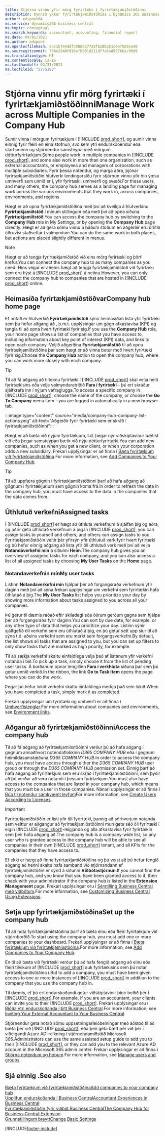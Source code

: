 ```yaml
---
title: Stjórna vinnu yfir mörg fyrirtæki í fyrirtækjamiðstöðinni
description: Kynnið ykkur fyrirtækjamiðstöðina í Dynamics 365 Business Central sem hægt er að nota til að stjórna vinnunni í mörgum fyrirtækjum.
author: edupont04
ms.service: dynamics365-business-central
ms.topic: conceptual
ms.search.keywords: accountant, accounting, financial report
ms.date: 04/01/2021
ms.author: edupont
ms.openlocfilehash: acc1bf44ddf3886d57729fb28ba81c6e7580ce40
ms.sourcegitcommit: 766e2840fd16efb901d211d7fa64d96766ac99d9
ms.translationtype: HT
ms.contentlocale: is-IS
ms.lasthandoff: 03/31/2021
ms.locfileid: "5775183"
---
```

# <a name="manage-work-across-multiple-companies-in-the-company-hub"></a><span data-ttu-id="b6a71-103">Stjórna vinnu yfir mörg fyrirtæki í fyrirtækjamiðstöðinni</span><span class="sxs-lookup"><span data-stu-id="b6a71-103">Manage Work across Multiple Companies in the Company Hub</span></span>

<span data-ttu-id="b6a71-104">Sumir vinna í mörgum fyrirtækjum í [!INCLUDE [prod_short](includes/prod_short.md)], og sumir vinna einnig fyrir fleiri en eina stofnun, svo sem ytri endurskoðendur eða starfsmenn og stjórnendur samsteypa með mörgum dótturfyrirtækjum.</span><span class="sxs-lookup"><span data-stu-id="b6a71-104">Some people work in multiple companies in [!INCLUDE [prod_short](includes/prod_short.md)], and some also work in more than one organization, such as external accountants, or employees and managers of corporations with multiple subsidiaries.</span></span> <span data-ttu-id="b6a71-105">Fyrir þessa notendur, og marga aðra, þjónar fyrirtækjamiðstöðin hlutverki lendingarsíðu fyrir stjórnun vinnu yfir hin ýmsu umhverfi sem unnið er í, yfir fyrirtæki, umhverfi og svæði.</span><span class="sxs-lookup"><span data-stu-id="b6a71-105">For these users, and many others, the company hub serves as a landing page for managing work across the various environments that they work in, across companies, environments, and regions.</span></span>  

<span data-ttu-id="b6a71-106">Hægt er að opna fyrirtækjamiðstöðina með því að kveikja á hlutverkinu **Fyrirtækjamiðstöð** í mínum stillingum eða með því að opna síðuna **Fyrirtækjamiðstöð**.</span><span class="sxs-lookup"><span data-stu-id="b6a71-106">You can access the company hub by switching to the **Company Hub** role in My Settings, or by opening the **Company Hub** page directly.</span></span> <span data-ttu-id="b6a71-107">Hægt er að gera sömu vinnu á báðum stöðum en aðgerðir eru örlítið öðruvísi staðsettar í valmyndum.</span><span class="sxs-lookup"><span data-stu-id="b6a71-107">You can do the same work in both places, but actions are placed slightly different in menus.</span></span>  

> [!NOTE]
> <span data-ttu-id="b6a71-108">Hægt er að tengja fyrirtækjamiðstöð við eins mörg fyrirtæki og þörf krefur.</span><span class="sxs-lookup"><span data-stu-id="b6a71-108">You can connect the company hub to as many companies as you need.</span></span> <span data-ttu-id="b6a71-109">Hins vegar er aðeins hægt að tengja fyrirtækjamiðstöð við fyrirtæki sem eru hýst á [!INCLUDE [prod_short](includes/prod_short.md)] á netinu.</span><span class="sxs-lookup"><span data-stu-id="b6a71-109">However, you can only connect the company hub to companies that are hosted in [!INCLUDE [prod_short](includes/prod_short.md)] online.</span></span>

## <a name="company-hub-home-page"></a><span data-ttu-id="b6a71-110">Heimasíða fyrirtækjamiðstöðvar</span><span class="sxs-lookup"><span data-stu-id="b6a71-110">Company hub home page</span></span>

<span data-ttu-id="b6a71-111">Ef notað er hlutverkið **Fyrirtækjamiðstöð** sýnir heimasíðan lista yfir fyrirtæki sem þú hefur aðgang að , þ.m.t. upplýsingar um gögn afkastavísa (KPI) og tengla til að opna hvert fyrirtæki fyrir sig.</span><span class="sxs-lookup"><span data-stu-id="b6a71-111">If you use the **Company Hub** role, your home page shows a list of companies that you have access to, including information about key point of interest (KPI) data, and links to open each company.</span></span> <!--You can customize the dashboard to show the data points that you want to see by adding or removing columns. For example, you might want to see taxes that are due, how many open sales documents each company has, or the number of purchase invoices that are due next week. You can configure the view to suit your needs. If you have added many companies, you can use filters to sort your view.--> <span data-ttu-id="b6a71-112">Veljið aðgerðina **Fyrirtækjamiðstöð** til að opna fyrirtækjamiðstöðina þar sem hægt er að vinna betur með hvert fyrirtæki fyrir sig.</span><span class="sxs-lookup"><span data-stu-id="b6a71-112">Choose the **Company Hub** action to open the company hub, where you can work more closely with each company.</span></span>  

> [!TIP]
> <span data-ttu-id="b6a71-113">Til að fá aðgang að tilteknu fyrirtæki í [!INCLUDE [prod_short](includes/prod_short.md)] skal velja heiti fyrirtækisins eða velja valmyndaratriðið **Fara í fyrirtæki** - þú ert skráður sjálfkrafa inn í nýjum vafraglugga.</span><span class="sxs-lookup"><span data-stu-id="b6a71-113">To access a specific company in [!INCLUDE [prod_short](includes/prod_short.md)], choose the name of the company, or choose the **Go To Company** menu item - you are logged in automatically in a new browser tab.</span></span>

:::image type="content" source="media/company-hub-company-list-actions.png" alt-text="Aðgerðir fyrir fyrirtæki sem er skráð í fyrirtækjamiðstöðinni":::

<span data-ttu-id="b6a71-115">Hægt er að bæta við nýjum fyrirtækjum, t.d. þegar nýr viðskiptavinur bætist við eða þegar samsteypan bætir við nýju dótturfyrirtæki.</span><span class="sxs-lookup"><span data-stu-id="b6a71-115">You can add new companies, such as when you get a new client, or when your corporation adds a new subsidiary.</span></span> <span data-ttu-id="b6a71-116">Frekari upplýsingar er að finna í [Bæta fyrirtækjum við fyrirtækjamiðstöðina](company-hub-add-company.md).</span><span class="sxs-lookup"><span data-stu-id="b6a71-116">For more information, see [Add Companies to Your Company Hub](company-hub-add-company.md).</span></span>  

> [!TIP]
> <span data-ttu-id="b6a71-117">Til að uppfæra gögnin í fyrirtækjamiðstöðinni þarf að hafa aðgang að gögnum í fyrirtækjunum sem gögnin koma frá.</span><span class="sxs-lookup"><span data-stu-id="b6a71-117">In order to refresh the data in the company hub, you must have access to the data in the companies that the data comes from.</span></span>

<!--## Company details

In the **Company Hub** page, you can see more information about each company by choosing the name of the company that you want to learn more about. This opens the **Company Details** pane, where you can see additional information, such as the following:  

* Cash account balances  
* Cash flow forecast  
* Overdue purchase invoices  
* Overdue sales invoices  

> [!TIP]
> You can launch predefined Excel workbooks from the **Reports** tab in the ribbon. These Excel workbooks are designed as ready-to-print key financial statements and reports, but you can also modify them to fit your needs. For more information, see [Analyzing Financial Statements in Microsoft Excel](finance-analyze-excel.md).  

Otherwise, close the details pane and continue to the next company.  -->

## <a name="assigned-tasks"></a><span data-ttu-id="b6a71-118">Úthlutuð verkefni</span><span class="sxs-lookup"><span data-stu-id="b6a71-118">Assigned tasks</span></span>

<span data-ttu-id="b6a71-119">Í [!INCLUDE [prod_short](includes/prod_short.md)] er hægt að úthluta verkefnum á sjálfan þig og aðra, og aðrir geta úthlutað verkefnum á þig.</span><span class="sxs-lookup"><span data-stu-id="b6a71-119">In [!INCLUDE [prod_short](includes/prod_short.md)], you can assign tasks to yourself and others, and others can assign tasks to you.</span></span> <span data-ttu-id="b6a71-120">Fyrirtækjamiðstöðin veitir þér yfirsýn yfir úthlutuð verk fyrir hvert fyrirtæki og þú hefur einnig aðgang að lista yfir öll úthlutuð verk með því að velja **Notandaverkefni mín** á síðunni **Heim**.</span><span class="sxs-lookup"><span data-stu-id="b6a71-120">The company hub gives you an overview of assigned tasks for each company, and you can also access a list of all assigned tasks by choosing **My User Tasks** on the **Home** page.</span></span>  

<!--In the client company, you also have cues that call out tasks assigned to you in this particular client.  -->

### <a name="my-user-tasks"></a><span data-ttu-id="b6a71-121">Notandaverkefnin mín</span><span class="sxs-lookup"><span data-stu-id="b6a71-121">My user tasks</span></span>

<span data-ttu-id="b6a71-122">Listinn **Notandaverkefni mín** hjálpar þér að forgangsraða verkefnum yfir daginn með því að sýna frekari upplýsingar um verkefni sem fyrirtækin hafa úthlutað á þig.</span><span class="sxs-lookup"><span data-stu-id="b6a71-122">The **My User Tasks** list helps you prioritize your day by showing more information about tasks assigned to you across all your companies.</span></span>  

<span data-ttu-id="b6a71-123">Þú getur til dæmis raðað eftir skiladegi eða öðrum gerðum gagna sem hjálpa þér að forgangsraða fyrir daginn.</span><span class="sxs-lookup"><span data-stu-id="b6a71-123">You can sort by due date, for example, or any other type of data that helps you prioritize your day.</span></span> <span data-ttu-id="b6a71-124">Listinn sýnir sjálfgefið öll verkefni sem eru úthlutað á þig, en þú getur sett upp síur til að sýna t.d. aðeins verkefni sem eru merkt sem forgangsverkefni.</span><span class="sxs-lookup"><span data-stu-id="b6a71-124">By default, the list shows all tasks that are assigned to you, but you can set up filters to only show tasks that are marked as high priority, for example.</span></span>  

<span data-ttu-id="b6a71-125">Til að sækja verkefni skaltu einfaldlega velja það af listanum yfir verkefni notanda í bið.</span><span class="sxs-lookup"><span data-stu-id="b6a71-125">To pick up a task, simply choose it from the list of pending user tasks.</span></span> <span data-ttu-id="b6a71-126">Á borðanum opnar tengillinn **Fara í verkhluta** síðuna þar sem þú getur unnið verkið.</span><span class="sxs-lookup"><span data-stu-id="b6a71-126">In the ribbon, the link **Go to Task Item** opens the page where you can do the work.</span></span>  

<span data-ttu-id="b6a71-127">Þegar þú hefur lokið verkefni skaltu einfaldlega merkja það sem lokið.</span><span class="sxs-lookup"><span data-stu-id="b6a71-127">When you have completed a task, simply mark it as completed.</span></span>  

<span data-ttu-id="b6a71-128">Frekari upplýsingar um fyrirtæki og umhverfi er að finna í [Umhverfistenglar](company-hub-add-company.md#environment-links).</span><span class="sxs-lookup"><span data-stu-id="b6a71-128">For more information about companies and environments, see [Environment links](company-hub-add-company.md#environment-links).</span></span>  

## <a name="access-the-company-hub"></a><span data-ttu-id="b6a71-129">Aðgangur að fyrirtækjamiðstöðinni</span><span class="sxs-lookup"><span data-stu-id="b6a71-129">Access the company hub</span></span>

<span data-ttu-id="b6a71-130">Til að fá aðgang að fyrirtækjamiðstöðinni verður þú að hafa aðgang í gegnum annaðhvort notendaflokkinn *D365 COMPANY HUB* eða í gegnum heimildasamstæðuna *D365 COMPANY HUB*.</span><span class="sxs-lookup"><span data-stu-id="b6a71-130">In order to access the company hub, you must have access through either the *D365 COMPANY HUB* user group or through the *D365 COMPANY HUB*  permission set.</span></span> <span data-ttu-id="b6a71-131">Einnig þarf að hafa aðgang að fyrirtækjum sem eru skráð í fyrirtækjamiðstöðinni, sem þýðir að þú verður að vera notandi í þessum fyrirtækjum.</span><span class="sxs-lookup"><span data-stu-id="b6a71-131">You must also have access to the companies that are listed in your company hub, which means that you must be a user in those companies.</span></span> <span data-ttu-id="b6a71-132">Nánari upplýsingar er að finna í [Búa til notendur samkvæmt leyfum](ui-how-users-permissions.md)</span><span class="sxs-lookup"><span data-stu-id="b6a71-132">For more information, see [Create Users According to Licenses](ui-how-users-permissions.md).</span></span>  

> [!IMPORTANT]
> <span data-ttu-id="b6a71-133">Fyrirtækjamiðstöðin er listi yfir öll fyrirtæki, þannig að sérhverjum notanda sem veittur er aðgangur að fyrirtækjamiðstöðinni mun geta séð öll fyrirtæki í eigin [!INCLUDE [prod_short](includes/prod_short.md)]-leigjanda og alla afkastavísa fyrir fyrirtækin sem þeir hafa aðgang að.</span><span class="sxs-lookup"><span data-stu-id="b6a71-133">The company hub is a company-wide list, so any user who is granted access to the company hub will be able to see all companies in their own [!INCLUDE [prod_short](includes/prod_short.md)] tenant, and all KPIs for the companies that they have access to.</span></span>

<span data-ttu-id="b6a71-134">Ef ekki er hægt að finna fyrirtækjamiðstöðina og þú veist að þú hefur fengið aðgang að henni skaltu hafa samband við stjórnandann ef fyrirtækjamiðstöðin er sýnd á síðunni **Viðbótastjórnun**.</span><span class="sxs-lookup"><span data-stu-id="b6a71-134">If you cannot find the company hub, and you know that you have been granted access to it, then check with your administrator if the company hub is listed in the **Extension Management** page.</span></span> <span data-ttu-id="b6a71-135">Frekari upplýsingar eru í [Sérstilling Business Central með viðbótum](ui-extensions.md).</span><span class="sxs-lookup"><span data-stu-id="b6a71-135">For more information, see [Customizing Business Central Using Extensions](ui-extensions.md).</span></span>  

## <a name="set-up-the-company-hub"></a><span data-ttu-id="b6a71-136">Setja upp fyrirtækjamiðstöðina</span><span class="sxs-lookup"><span data-stu-id="b6a71-136">Set up the company hub</span></span>

<span data-ttu-id="b6a71-137">Til að nota fyrirtækjamiðstöðina þarf að bæta einu eða fleiri fyrirtækjum við stjórnborðið.</span><span class="sxs-lookup"><span data-stu-id="b6a71-137">To start using the company hub, you must add one or more companies to your dashboard.</span></span> <span data-ttu-id="b6a71-138">Frekari upplýsingar er að finna í [Bæta fyrirtækjum við fyrirtækjamiðstöðina](company-hub-add-company.md).</span><span class="sxs-lookup"><span data-stu-id="b6a71-138">For more information, see [Add Companies to Your Company Hub](company-hub-add-company.md).</span></span>  

<span data-ttu-id="b6a71-139">En til að bæta við fyrirtæki verður þú að hafa fengið aðgang að einu eða fleiri tilvikum af [!INCLUDE [prod_short](includes/prod_short.md)] auk fyrirtækisins sem þú notar fyrirtækjamiðstöðina í.</span><span class="sxs-lookup"><span data-stu-id="b6a71-139">But to add a company, you must have been given access to one or more instances of [!INCLUDE [prod_short](includes/prod_short.md)] in addition to the company that you use the company hub in.</span></span>  

<span data-ttu-id="b6a71-140">Til dæmis, ef þú ert endurskoðandi getur viðskiptavinir þínir boðið þér í [!INCLUDE [prod_short](includes/prod_short.md)].</span><span class="sxs-lookup"><span data-stu-id="b6a71-140">For example, if you are an accountant, your clients can invite you to their [!INCLUDE [prod_short](includes/prod_short.md)].</span></span> <span data-ttu-id="b6a71-141">Frekari upplýsingar eru í [Bjóða ytri endurskoðanda í þitt Business Central](finance-accounting.md#inviteaccountant).</span><span class="sxs-lookup"><span data-stu-id="b6a71-141">For more information, see [Inviting Your External Accountant to Your Business Central](finance-accounting.md#inviteaccountant).</span></span>  

<span data-ttu-id="b6a71-142">Stjórnendur geta notað sömu uppsetningarleiðbeiningar með aðstoð til að bæta þér við [!INCLUDE [prod_short](includes/prod_short.md)], eða þeir geta bætt þér við þér í viðeigandi Azure AD-reikning í stjórnendamiðstöð Microsoft 365.</span><span class="sxs-lookup"><span data-stu-id="b6a71-142">Administrators can use the same assisted setup guide to add you to their [!INCLUDE [prod_short](includes/prod_short.md)], or they can add you to the relevant Azure AD account in the Microsoft 365 admin center.</span></span> <span data-ttu-id="b6a71-143">Frekari upplýsingar er að finna í [Stjórna notendum og hópum](/microsoft-365/admin/add-users/?view=o365-worldwide&preserve-view=true).</span><span class="sxs-lookup"><span data-stu-id="b6a71-143">For more information, see [Manage users and groups](/microsoft-365/admin/add-users/?view=o365-worldwide&preserve-view=true).</span></span>  

## <a name="see-also"></a><span data-ttu-id="b6a71-144">Sjá einnig .</span><span class="sxs-lookup"><span data-stu-id="b6a71-144">See also</span></span>

[<span data-ttu-id="b6a71-145">Bæta fyrirtækjum við fyrirtækjamiðstöðina</span><span class="sxs-lookup"><span data-stu-id="b6a71-145">Add companies to your company hub</span></span>](company-hub-add-company.md)  
[<span data-ttu-id="b6a71-146">Upplifun endurskoðanda í Business Central</span><span class="sxs-lookup"><span data-stu-id="b6a71-146">Accountant Experiences in Business Central</span></span>](finance-accounting.md)  
[<span data-ttu-id="b6a71-147">Fyrirtækjamiðstöðin fyrir viðbót Business Central</span><span class="sxs-lookup"><span data-stu-id="b6a71-147">The Company Hub for Business Central Extension</span></span>](ui-extensions-company-hub.md)  
[<span data-ttu-id="b6a71-148">Grunnstillingum breytt</span><span class="sxs-lookup"><span data-stu-id="b6a71-148">Change Basic Settings</span></span>](ui-change-basic-settings.md)  


[!INCLUDE[footer-include](includes/footer-banner.md)]